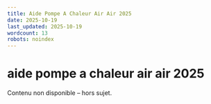```yaml
---
title: Aide Pompe A Chaleur Air Air 2025
date: 2025-10-19
last_updated: 2025-10-19
wordcount: 13
robots: noindex
---
```


# aide pompe a chaleur air air 2025

Contenu non disponible – hors sujet.
